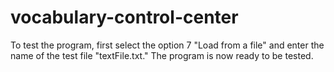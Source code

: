 # vocabulary-control-center

To test the program, first select the option 7 "Load from a file" and enter the name of the test file "textFile.txt."
The program is now ready to be tested. 
